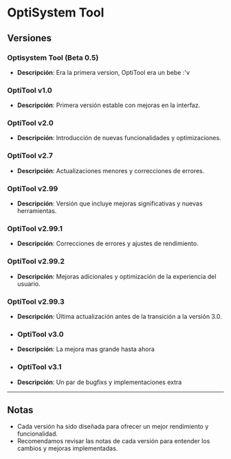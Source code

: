 # OptiSystem Tool

## Versiones

### Optisystem Tool (Beta 0.5)
- **Descripción**: Era la primera version, OptiTool era un bebe :'v

### OptiTool v1.0
- **Descripción**: Primera versión estable con mejoras en la interfaz.

### OptiTool v2.0
- **Descripción**: Introducción de nuevas funcionalidades y optimizaciones.

### OptiTool v2.7
- **Descripción**: Actualizaciones menores y correcciones de errores.

### OptiTool v2.99
- **Descripción**: Versión que incluye mejoras significativas y nuevas herramientas.

### OptiTool v2.99.1
- **Descripción**: Correcciones de errores y ajustes de rendimiento.

### OptiTool v2.99.2
- **Descripción**: Mejoras adicionales y optimización de la experiencia del usuario.

### OptiTool v2.99.3
- **Descripción**: Última actualización antes de la transición a la versión 3.0.

- ### OptiTool v3.0
- **Descripción**: La mejora mas grande hasta ahora

 - ### OptiTool v3.1
 - **Descripción**: Un par de bugfixs y implementaciones extra
---

## Notas
- Cada versión ha sido diseñada para ofrecer un mejor rendimiento y funcionalidad.
- Recomendamos revisar las notas de cada versión para entender los cambios y mejoras implementadas.

